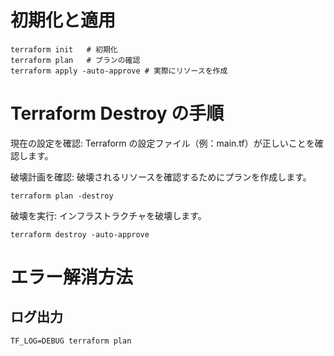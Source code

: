# 初期化と適用

```
terraform init   # 初期化
terraform plan   # プランの確認
terraform apply -auto-approve # 実際にリソースを作成
```

# Terraform Destroy の手順

現在の設定を確認: Terraform の設定ファイル（例：main.tf）が正しいことを確認します。

破壊計画を確認: 破壊されるリソースを確認するためにプランを作成します。

```
terraform plan -destroy
```

破壊を実行: インフラストラクチャを破壊します。

```
terraform destroy -auto-approve
```

# エラー解消方法

## ログ出力

```
TF_LOG=DEBUG terraform plan
```
